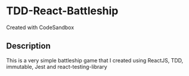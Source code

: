 # TDD-React-Battleship
Created with CodeSandbox

## Description
This is a very simple battleship game that I created using ReactJS, TDD, immutable, Jest and react-testing-library

